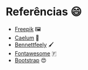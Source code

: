 # Referências 😄

- [Freepik](https://br.freepik.com/) 🖼
- [Caelum](https://www.caelum.com.br/) 📑
- [Bennettfeely](https://bennettfeely.com/clippy/) 🖌
- [Fontawesome](https://fontawesome.com/) 🇫
- [Bootstrap](https://getbootstrap.com/) 😍


